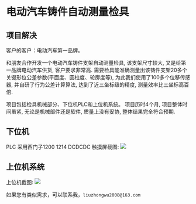 # 电动汽车铸件自动测量检具



## 项目解决
客户的客户：电动汽车第一品牌。 

和朋友合作开发一个电动汽车铸件支架自动测量检具, 该支架尺寸较大, 又是给第一品牌电动汽车供货, 客户要求非常高. 需要检具能准确测量出该铸件支架20多个关键形位公差参数(平面度、圆柱度、轮廓度等), 为此我们使用了100多个位移传感器, 并自研了行为公差计算算法, 达到了近三坐标级的精度, 测量效率比三坐标高百倍.  

项目包括检具机械部分、下位机PLC和上位机系统。 项目历时4个月, 
项目整体时间虽紧, 无论是机械部件还是软件, 质量上没有妥协, 整体结果完全符合预期.
 
## 下位机
PLC 采用西门子1200 1214 DCDCDC 
触摸屏截图: 
 ![](../car_parts_measure_files/2.jpg)


## 上位机系统
上位机截图: 
 ![](../car_parts_measure_files/3.jpg)


如果您有类似需求，可以联系我，`liuzhongwu2008@163.com`
